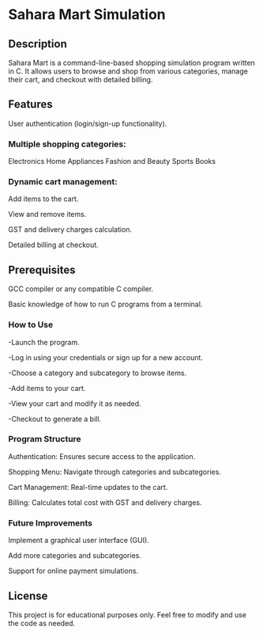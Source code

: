 # Sahara Mart Simulation
## Description
Sahara Mart is a command-line-based shopping simulation program written in C. It allows users to browse and shop from various categories, manage their cart, and checkout with detailed billing.

## Features
User authentication (login/sign-up functionality).

### Multiple shopping categories:
Electronics 
Home Appliances 
Fashion and Beauty 
Sports 
Books

### Dynamic cart management:
Add items to the cart.

View and remove items.

GST and delivery charges calculation.

Detailed billing at checkout.

## Prerequisites

GCC compiler or any compatible C compiler.

Basic knowledge of how to run C programs from a terminal.

### How to Use
-Launch the program.

-Log in using your credentials or sign up for a new account.

-Choose a category and subcategory to browse items.

-Add items to your cart.

-View your cart and modify it as needed.

-Checkout to generate a bill.

### Program Structure

Authentication: Ensures secure access to the application.

Shopping Menu: Navigate through categories and subcategories.

Cart Management: Real-time updates to the cart.


Billing: Calculates total cost with GST and delivery charges.

### Future Improvements

Implement a graphical user interface (GUI).

Add more categories and subcategories.

Support for online payment simulations.

## License
This project is for educational purposes only. Feel free to modify and use the code as needed.
